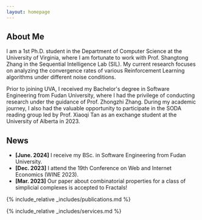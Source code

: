 ```yaml
---
layout: homepage
---
```


## About Me

I am a 1st Ph.D. student in the Department of Computer Science at the University of Virginia, where I am fortunate to work with Prof. Shangtong Zhang in the Sequential Intelligence Lab (SIL). My current research focuses on analyzing the convergence rates of various Reinforcement Learning algorithms under different noise conditions.

Prior to joining UVA, I received my Bachelor's degree in Software Engineering from Fudan University, where I had the privilege of conducting research under the guidance of Prof. Zhongzhi Zhang. During my academic journey, I also had the valuable opportunity to participate in the SODA reading group led by Prof. Xiaoqi Tan as an exchange student at the University of Alberta in 2023.


## News
- **[June. 2024]** I receive my BSc. in Software Engineering from Fudan University.
- **[Dec. 2023]** I attend the 19th Conference on Web and Internet Economics (WINE 2023).
- **[Mar. 2023]** Our paper about combinatorial properties for a class of simplicial complexes is accepted to Fractals!


{% include_relative _includes/publications.md %}

{% include_relative _includes/services.md %}
